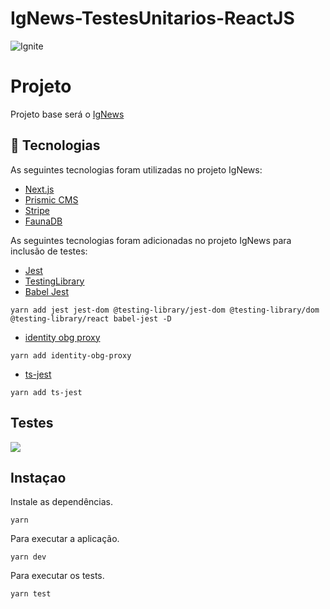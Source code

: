 # IgNews-TestesUnitarios-ReactJS

<img alt="Ignite" src="https://i.imgur.com/eCVyxxy.png">

# Projeto

Projeto base será o [IgNews](https://github.com/GabriellArthur/IgNews-ReactJs)

## :rocket: Tecnologias ##

As seguintes tecnologias foram utilizadas no projeto IgNews:

- [Next.js](https://nextjs.org/)
- [Prismic CMS](https://prismic.io/)
- [Stripe](https://stripe.com/)
- [FaunaDB](https://fauna.com/)

As seguintes tecnologias foram adicionadas no projeto IgNews para inclusão de testes:

- [Jest](https://jestjs.io/pt-BR/)
- [TestingLibrary](https://testing-library.com)
- [Babel Jest](https://www.npmjs.com/package/babel-jest)


```
yarn add jest jest-dom @testing-library/jest-dom @testing-library/dom @testing-library/react babel-jest -D
```

- [identity obg proxy](https://www.npmjs.com/package/identity-obj-proxy)

```
yarn add identity-obg-proxy
```

- [ts-jest](https://www.npmjs.com/package/ts-jest)

```
yarn add ts-jest
```

## Testes
<img src="https://i.ibb.co/x5dZ0Gp/imagem-2022-01-23-175953.png">

## Instaçao

Instale as dependências.

```
yarn 
```

Para executar a aplicação.

```
yarn dev
```

Para executar os tests.

```
yarn test
```


